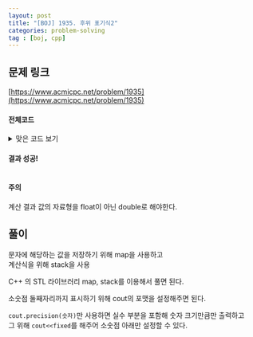 ```yaml
---
layout: post
title: "[BOJ] 1935. 후위 표기식2"
categories: problem-solving
tag : [boj, cpp]
---
```


## 문제 링크<br>
 [https://www.acmicpc.net/problem/1935](https://www.acmicpc.net/problem/1935)<br>


#### 전체코드<br>

<details>
<summary>맞은 코드 보기</summary>
<div markdown="1">

```cpp
#include<iostream>
#include<vector>
#include<stack>
#include<map>

using namespace std;

void solution(string s, map<char, double> alphabets){

    stack<double> st;
    for(char each: s){
        if(each<='Z' && each>='A'){
            st.push(alphabets[each]);
        }
        else{
            double b = st.top(); st.pop();
            double a = st.top(); st.pop();
            if(each=='+') a += b;
            else if(each=='-') a -= b;
            else if(each=='*') a *= b;
            else if(each=='/') a /= b;
            st.push(a);
        }
    }
    cout<<fixed; cout.precision(2);
    cout<<st.top();
}
int main(){
    ios_base::sync_with_stdio(false);
	cin.tie(NULL);

    int n; cin>>n;
    string s; cin>>s;
    map<char, double> alphabets;
    for(char each: s){
        if(each<='Z' && each>='A')
            alphabets.insert(make_pair(each,0));
    }
    for(auto each: alphabets){
        double num; cin>>num;
        alphabets[each.first] = num;
    }
    
    solution(s, alphabets);

    return 0;
}
```
</div>
</details>

#### 결과 성공!<br>
![]()

<div class="divider"></div>

#### 주의 <br> 
계산 결과 값의 자료형을 float이 아닌 double로 해야한다. <br>

## 풀이<br>

문자에 해당하는 값을 저장하기 위해 map을 사용하고<br>
계산식을 위해 stack을 사용<br>

C++ 의 STL 라이브러리 map, stack를 이용해서 풀면 된다.<br>

소숫점 둘째자리까지 표시하기 위해 cout의 포맷을 설정해주면 된다. <br>

`cout.precision(숫자)`만 사용하면 실수 부분을 포함해 숫자 크기만큼만 출력하고 <br>
그 위해 `cout<<fixed`를 해주어 소숫점 아래만 설정할 수 있다.<br>
